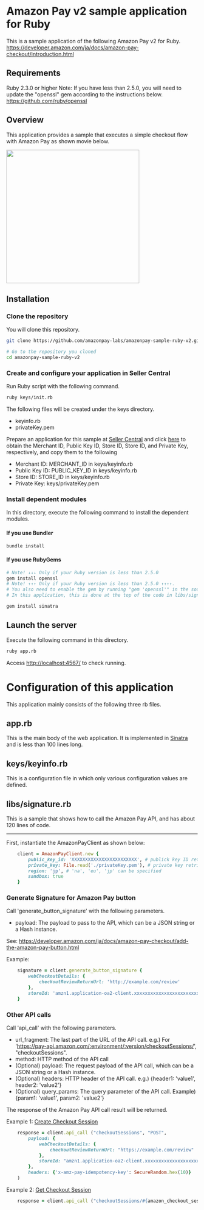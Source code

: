 # Amazon Pay v2 sample application for Ruby

This is a sample application of the following Amazon Pay v2 for Ruby.
https://developer.amazon.com/ja/docs/amazon-pay-checkout/introduction.html

## Requirements

Ruby 2.3.0 or higher
Note: If you have less than 2.5.0, you will need to update the "openssl" gem according to the instructions below.
https://github.com/ruby/openssl

## Overview

This application provides a sample that executes a simple checkout flow with Amazon Pay as shown movie below.

<img src="images/checkout-flow.gif" width="350">

## Installation

### Clone the repository

You will clone this repository.

```sh
git clone https://github.com/amazonpay-labs/amazonpay-sample-ruby-v2.git

# Go to the repository you cloned
cd amazonpay-sample-ruby-v2
```

### Create and configure your application in Seller Central

Run Ruby script with the following command.

```sh
ruby keys/init.rb
```

The following files will be created under the keys directory.

- keyinfo.rb
- privateKey.pem

Prepare an application for this sample at [Seller Central](https://sellercentral.amazon.co.jp/) and click [here](https://developer.amazon.com/ja/docs/amazon-pay-checkout/get-set-up-for-integration.html) to obtain the Merchant ID, Public Key ID, Store ID, Store ID, and Private Key, respectively, and copy them to the following

- Merchant ID: MERCHANT_ID in keys/keyinfo.rb
- Public Key ID: PUBLIC_KEY_ID in keys/keyinfo.rb
- Store ID: STORE_ID in keys/keyinfo.rb
- Private Key: keys/privateKey.pem

### Install dependent modules

In this directory, execute the following command to install the dependent modules.

#### If you use Bundler

```sh
bundle install
```

#### If you use RubyGems

```sh
# Note! ↓↓↓ Only if your Ruby version is less than 2.5.0
gem install openssl
# Note! ↑↑↑ Only if your Ruby version is less than 2.5.0 ↑↑↑↑.
# You also need to enable the gem by running "gem 'openssl'" in the source further in the case of 2.3, as described in https://github.com/ruby/openssl.
# In this application, this is done at the top of the code in libs/signature.rb.

gem install sinatra
```

## Launch the server

Execute the following command in this directory.

```sh
ruby app.rb
```

Access [http://localhost:4567/](http://localhost:4567/) to check running.

# Configuration of this application

This application mainly consists of the following three rb files.

## app.rb

This is the main body of the web application. It is implemented in [Sinatra](http://sinatrarb.com/) and is less than 100 lines long.

## keys/keyinfo.rb

This is a configuration file in which only various configuration values are defined.

## libs/signature.rb

This is a sample that shows how to call the Amazon Pay API, and has about 120 lines of code.

---

First, instantiate the AmazonPayClient as shown below:

```ruby
    client = AmazonPayClient.new {
        public_key_id: 'XXXXXXXXXXXXXXXXXXXXXXXX', # publick key ID retrieved from SellerCentral
        private_key: File.read('./privateKey.pem'), # private key retrieved by SellerCentral
        region: 'jp', # 'na', 'eu', 'jp' can be specified
        sandbox: true
    }
```

### Generate Signature for Amazon Pay button

Call 'generate_button_signature' with the following parameters.

- payload: The payload to pass to the API, which can be a JSON string or a Hash instance.

See: https://developer.amazon.com/ja/docs/amazon-pay-checkout/add-the-amazon-pay-button.html

Example:

```ruby
    signature = client.generate_button_signature {
        webCheckoutDetails: {
            checkoutReviewReturnUrl: 'http://example.com/review'
        },
        storeId: 'amzn1.application-oa2-client.xxxxxxxxxxxxxxxxxxxxxxxxxxxxxxx'
    }
```

### Other API calls

Call 'api_call' with the following parameters.

- url_fragment: The last part of the URL of the API call. e.g.) For 'https://pay-api.amazon.com/:environment/:version/checkoutSessions/', "checkoutSessions".
- method: HTTP method of the API call
- (Optional) payload: The request payload of the API call, which can be a JSON string or a Hash instance.
- (Optional) headers: HTTP header of the API call. e.g.) {header1: 'value1', header2: 'value2'}
- (Optional) query_params: The query parameter of the API call. Example) {param1: 'value1', param2: 'value2'}

The response of the Amazon Pay API call result will be returned.

Example 1: [Create Checkout Session](https://developer.amazon.com/ja/docs/amazon-pay-api-v2/checkout-session.html)

```ruby
    response = client.api_call ("checkoutSessions", "POST",
        payload: {
            webCheckoutDetails: {
                checkoutReviewReturnUrl: "https://example.com/review"
            },
            storeId: "amzn1.application-oa2-client.xxxxxxxxxxxxxxxxxxxxxxxxxxxxxxx"
        },
        headers: {'x-amz-pay-idempotency-key': SecureRandom.hex(10)}
    )
```

Example 2: [Get Checkout Session](https://developer.amazon.com/ja/docs/amazon-pay-api-v2/checkout-session.html)

```ruby
    response = client.api_call ("checkoutSessions/#{amazon_checkout_session_id}", 'GET')
```
